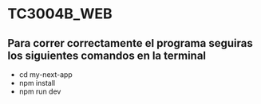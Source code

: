 # TC3004B_WEB
## Para correr correctamente el programa seguiras los siguientes comandos en la terminal
- cd my-next-app
- npm install
- npm run dev
